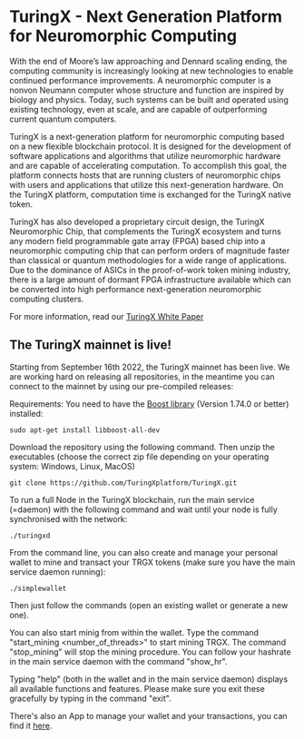 # TuringX - Next Generation Platform for Neuromorphic Computing

With the end of Moore’s law approaching and Dennard scaling ending, the computing community is increasingly looking at new technologies to enable continued performance improvements. A neuromorphic computer is a nonvon Neumann computer whose structure and function are inspired by biology and physics. Today, such systems can be built and operated using existing technology, even at scale, and are capable of outperforming current quantum computers.

TuringX is a next-generation platform for neuromorphic computing based on a new flexible blockchain protocol. It is designed for the development of software applications and algorithms that utilize neuromorphic hardware and are capable of accelerating computation. To accomplish this goal, the platform connects hosts that are running clusters of neuromorphic chips with users and applications that utilize this next-generation hardware. On the TuringX platform, computation time is exchanged for the TuringX native token. 

TuringX has also developed a proprietary circuit design, the TuringX Neuromorphic Chip, that complements the TuringX ecosystem and turns any modern field programmable gate array (FPGA) based chip into a neuromorphic computing chip that can perform orders of magnitude faster than classical or quantum methodologies for a wide range of applications. Due to the dominance of ASICs in the proof-of-work token mining industry, there is a large amount of dormant FPGA infrastructure available which can be converted into high performance next-generation neuromorphic computing clusters.

For more information, read our [TuringX White Paper](https://github.com/TuringXplatform/TuringX-Whitepaper)

## The TuringX mainnet is live!
Starting from September 16th 2022, the TuringX mainnet has been live. We are working hard on releasing all repositories, in the meantime you can connect to the mainnet by using our pre-compiled releases:

Requirements: You need to have the [Boost library](https://www.boost.org) (Version 1.74.0 or better) installed: 
```
sudo apt-get install libboost-all-dev
```

Download the repository using the following command. Then unzip the executables (choose the correct zip file depending on your operating system: Windows, Linux, MacOS) 
```
git clone https://github.com/TuringXplatform/TuringX.git
```

To run a full Node in the TuringX blockchain, run the main service (=daemon) with the following command and wait until your node is fully synchronised with the network:
```
./turingxd
```

From the command line, you can also create and manage your personal wallet to mine and transact your TRGX tokens (make sure you have the main service daemon running):

```
./simplewallet
```

Then just follow the commands (open an existing wallet or generate a new one).

You can also start minig from within the wallet. Type the command "start_mining <number_of_threads>" to start mining TRGX. The command "stop_mining" will stop the mining procedure. You can follow your hashrate in the main service daemon with the command "show_hr".

Typing "help" (both in the wallet and in the main service daemon) displays all available functions and features. Please make sure you exit these gracefully by typing in the command "exit".

There's also an App to manage your wallet and your transactions, you can find it [here](https://github.com/TuringXplatform/TuringX-Wallet-App).

